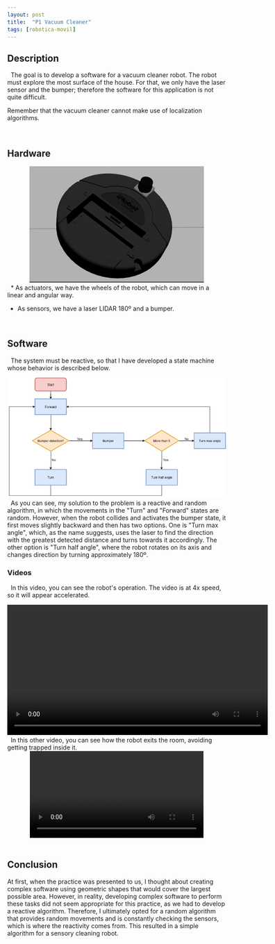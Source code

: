 ```yaml
---
layout: post
title:  "P1 Vacuum Cleaner"
tags: [robotica-movil]
---
```



## Description
&nbsp;
The goal is to develop a software for a vacuum cleaner robot. The robot must explore the most surface of the house.
For that, we only have the laser sensor and the bumper; therefore the software for this application is not quite difficult.

Remember that the vacuum cleaner cannot make use of localization algorithms.

&nbsp;
## Hardware

<div style="text-align: center;">
    <img src="/assets/images/Captura desde 2024-09-27 15-52-32.png" alt="Aspiradora Robot">
</div>
&nbsp;
* As actuators, we have the wheels of the robot, which can move in a linear and angular way.

* As sensors, we have a laser LIDAR 180º and a bumper.

&nbsp;
## Software
&nbsp;
The system must be reactive, so that I have developed a state machine whose behavior is described below.
&nbsp;
<div style="text-align: center;">
    <img src="/assets/images/p1-vacuum-cleaner.drawio.png" alt="Aspiradora Robot">
</div>
&nbsp;
As you can see, my solution to the problem is a reactive and random algorithm, in which the movements in the "Turn" and "Forward" states are random. However, when the robot collides and activates the bumper state, it first moves slightly backward and then has two options. One is "Turn max angle", which, as the name suggests, uses the laser to find the direction with the greatest detected distance and turns towards it accordingly. The other option is "Turn half angle", where the robot rotates on its axis and changes direction by turning approximately 180º.

### Videos
&nbsp;
In this video, you can see the robot's operation. The video is at 4x speed, so it will appear accelerated.
&nbsp;
<div style="text-align: center;">
    <video width="600" controls>
      <source src="{{ '/assets/videos/Video-completo.webm' | relative_url }}" type="video/webm">
      Tu navegador no soporta la reproducción de videos.
    </video>
</div>
&nbsp;
In this other video, you can see how the robot exits the room, avoiding getting trapped inside it.
<div style="text-align: center;">
    <video width="400" controls>
      <source src="{{ '/assets/videos/Video-habitación.webm' | relative_url }}" type="video/webm">
      Tu navegador no soporta la reproducción de videos.
    </video>
</div>
&nbsp;

## Conclusion
At first, when the practice was presented to us, I thought about creating complex software using geometric shapes that would cover the largest possible area. However, in reality, developing complex software to perform these tasks did not seem appropriate for this practice, as we had to develop a reactive algorithm. Therefore, I ultimately opted for a random algorithm that provides random movements and is constantly checking the sensors, which is where the reactivity comes from. This resulted in a simple algorithm for a sensory cleaning robot.

